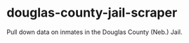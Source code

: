 douglas-county-jail-scraper
===========================

Pull down data on inmates in the Douglas County (Neb.) Jail.

